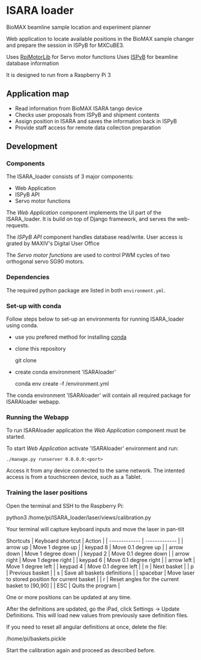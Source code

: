 # ISARA loader
BioMAX beamline sample location and experiment planner

Web application to locate available positions in the BioMAX sample changer and prepare the session in ISPyB for MXCuBE3.

Uses [RpiMotorLib](https://github.com/gavinlyonsrepo/RpiMotorLib) for Servo motor functions
Uses [ISPyB](https://github.com/ispyb/ISPyB) for beamline database information

It is designed to run from a Raspberry Pi 3 

## Application map

- Read information from BioMAX ISARA tango device
- Checks user proposals from ISPyB and shipment contents
- Assign position in ISARA and saves the information back in ISPyB
- Provide staff access for remote data collection preparation



## Development

### Components

The ISARA_loader consists of 3 major components:

 * Web Application
 * ISPyB API
 * Servo motor functions

The _Web Application_ component implements the UI part of the ISARA_loader.
It is build on top of Django framework, and serves the web-requests.

The _ISPyB API_ component handles database read/write.
User access is grated by MAXIV's Digital User Office

The _Servo motor functions_ are used to control PWM cycles of two orthogonal servo SG90 motors.

### Dependencies

The required python package are listed in both `environment.yml`.

### Set-up with conda

Follow steps below to set-up an environments for running ISARA_loader using conda.

- use you prefered method for installing [conda](https://docs.conda.io/en/latest/)
- clone this repository

    git clone <repo-url> <src-dir>

- create conda environment 'ISARAloader'

    conda env create -f <src-dir>/environment.yml

The conda environment 'ISARAloader' will contain all required package for ISARAloader webapp.

### Running the Webapp

To run ISARAloader application the _Web Application_ component must be started.

To start _Web Application_ activate 'ISARAloader' environment and run:

    ./manage.py runserver 0.0.0.0:<port>
    
Access it from any device connected to the same network. The intented access is from a touchscreen device, such as a Tablet.

### Training the laser positions

Open the terminal and SSH to the Raspberry Pi:


python3 /home/pi/ISARA_loader/laser/views/calibration.py


Your terminal will capture keyboard inputs and move the laser in pan-tilt

Shortcuts
| Keyboard shortcut  | Action |
| ------------- | ------------- |
| arrow up	| Move 1 degree up |
| keypad 8	| Move 0.1 degree up |
| arrow down	| Move 1 degree down |
| keypad 2	| Move 0.1 degree down |
| arrow right	| Move 1 degree right |
| keypad 6	| Move 0.1 degree right |
| arrow left	| Move 1 degree left |
| keypad 4	| Move 0.1 degree left |
| n	| Next basket |
| p	| Previous basket |
| s	| Save all baskets definitions  |
| spacebar	| Move laser to stored position for current basket  |
| r	| Reset angles for the current basket to [90,90]  |
| ESC	| Quits the program  |

One or more positions can be updated at any time. 

After the definitions are updated, go the iPad, click Settings -> Update Definitions. This will load new values from previously save definition files.

If you need to reset all angular definitions at once, delete the file:

/home/pi/baskets.pickle

Start the calibration again and proceed as described before.

